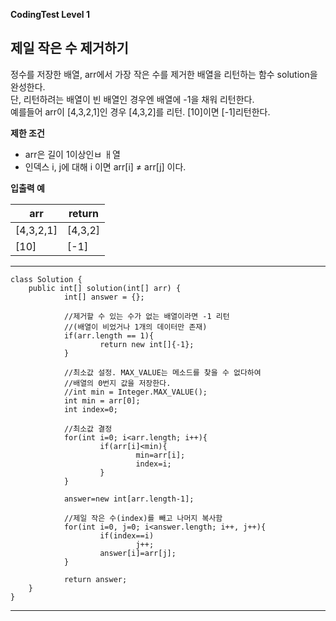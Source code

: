 __CodingTest Level 1__

## 제일 작은 수 제거하기

정수를 저장한 배열, arr에서 가장 작은 수를 제거한 배열을 리턴하는 함수 solution을 완성한다.<br>
단, 리턴하려는 배열이 빈 배열인 경우엔 배열에 -1을 채워 리턴한다.<br>
예를들어 arr이 [4,3,2,1]인 경우 [4,3,2]를 리턴. [10]이면 [-1]리턴한다.

**제한 조건**
- arr은 길이 1이상인ㅂ ㅐ열
- 인덱스 i, j에 대해 i 이면 arr[i] ≠ arr[j] 이다.

**입출력 예**

|arr|return|
|---|---|
|[4,3,2,1]|[4,3,2]|
|[10]|[-1]|

---

	class Solution {
		public int[] solution(int[] arr) {
				int[] answer = {};

				//제거할 수 있는 수가 없는 배열이라면 -1 리턴
				//(배열이 비었거나 1개의 데이터만 존재)
				if(arr.length == 1){
						return new int[]{-1};
				}

				//최소값 설정. MAX_VALUE는 메소드를 찾을 수 없다하여
				//배열의 0번지 값을 저장한다.
				//int min = Integer.MAX_VALUE();
				int min = arr[0];
				int index=0;

				//최소값 결정
				for(int i=0; i<arr.length; i++){
						if(arr[i]<min){
								min=arr[i];
								index=i;
						}
				}

				answer=new int[arr.length-1];

				//제일 작은 수(index)를 빼고 나머지 복사함
				for(int i=0, j=0; i<answer.length; i++, j++){
						if(index==i) 
								j++;
						answer[i]=arr[j];
				}

				return answer;
		}
	}

---
